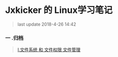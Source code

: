 Jxkicker 的 Linux学习笔记
==
>last update 2018-4-26 14:42
###  一 .归档
>[ I.文件系统 和 文件权限 文件管理](https://github.com/kickgod/Md-Linux/blob/master/Linux_File_Manager.md)  
